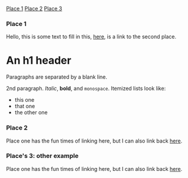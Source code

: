 
[Place 1](#place-2)
[Place 2](#place-1)
[Place 3](#places-3-other-example)

### Place 1
Hello, this is some text to fill in this, [here](#place-2), is a link to the second place.


An h1 header
============

Paragraphs are separated by a blank line.

2nd paragraph. *Italic*, **bold**, and `monospace`. Itemized lists
look like:

  * this one
  * that one
  * the other one



### Place 2

Place one has the fun times of linking here, but I can also link back [here](#place-1).







### Place's 3: other example

Place one has the fun times of linking here, but I can also link back [here](#places-3-other-example).
